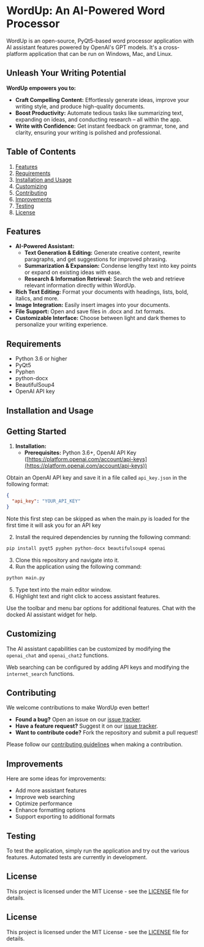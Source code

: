 
# WordUp: An AI-Powered Word Processor
WordUp is an open-source, PyQt5-based word processor application with AI assistant features powered by OpenAI's GPT models. It's a cross-platform application that can be run on Windows, Mac, and Linux.


## Unleash Your Writing Potential

**WordUp empowers you to:**

* **Craft Compelling Content:**  Effortlessly generate ideas, improve your writing style, and produce high-quality documents.
* **Boost Productivity:**  Automate tedious tasks like summarizing text, expanding on ideas, and conducting research – all within the app.
* **Write with Confidence:**  Get instant feedback on grammar, tone, and clarity, ensuring your writing is polished and professional.

## Table of Contents

1. [Features](#features)
2. [Requirements](#requirements)
3. [Installation and Usage](#installation-and-usage)
4. [Customizing](#customizing)
5. [Contributing](#contributing)
6. [Improvements](#improvements)
7. [Testing](#testing)
8. [License](#license)

## Features


* **AI-Powered Assistant:**
    * **Text Generation & Editing:** Generate creative content, rewrite paragraphs, and get suggestions for improved phrasing.
    * **Summarization & Expansion:** Condense lengthy text into key points or expand on existing ideas with ease.
    * **Research & Information Retrieval:** Search the web and retrieve relevant information directly within WordUp.
* **Rich Text Editing:** Format your documents with headings, lists, bold, italics, and more. 
* **Image Integration:** Easily insert images into your documents. 
* **File Support:** Open and save files in .docx and .txt formats.
* **Customizable Interface:**  Choose between light and dark themes to personalize your writing experience.

## Requirements

- Python 3.6 or higher
- PyQt5
- Pyphen
- python-docx
- BeautifulSoup4
- OpenAI API key

## Installation and Usage
## Getting Started

1. **Installation:**
   - **Prerequisites:** Python 3.6+, OpenAI API Key ([https://platform.openai.com/account/api-keys](https://platform.openai.com/account/api-keys))
  
 Obtain an OpenAI API key and save it in a file called `api_key.json` in the following format:
```json
{
  "api_key": "YOUR_API_KEY"
}
```
Note this first step can be skipped as when the main.py is loaded for the first time it will ask you for an API key

2. Install the required dependencies by running the following command:
```bash
pip install pyqt5 pyphen python-docx beautifulsoup4 openai
```
3. Clone this repository and navigate into it.
4. Run the application using the following command:
```bash
python main.py
```
5. Type text into the main editor window.
6. Highlight text and right click to access assistant features.

Use the toolbar and menu bar options for additional features. Chat with the docked AI assistant widget for help.

## Customizing

The AI assistant capabilities can be customized by modifying the `openai_chat` and `openai_chat2` functions.

Web searching can be configured by adding API keys and modifying the `internet_search` functions.


## Contributing

We welcome contributions to make WordUp even better!

* **Found a bug?** Open an issue on our [issue tracker](https://github.com/your-username/WordUp/issues).
* **Have a feature request?** Suggest it on our [issue tracker](https://github.com/your-username/WordUp/issues).
* **Want to contribute code?** Fork the repository and submit a pull request!

Please follow our [contributing guidelines](https://github.com/your-username/WordUp/blob/main/CONTRIBUTING.md) when making a contribution.


## Improvements

Here are some ideas for improvements:

- Add more assistant features
- Improve web searching
- Optimize performance
- Enhance formatting options
- Support exporting to additional formats

## Testing

To test the application, simply run the application and try out the various features. Automated tests are currently in development.

## License

This project is licensed under the MIT License - see the [LICENSE](LICENSE) file for details.


## License

This project is licensed under the MIT License - see the [LICENSE](LICENSE) file for details. 
```
